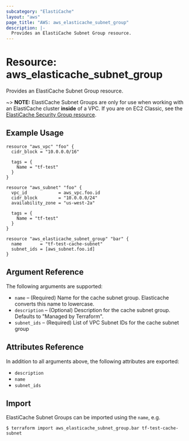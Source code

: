 ```yaml
---
subcategory: "ElastiCache"
layout: "aws"
page_title: "AWS: aws_elasticache_subnet_group"
description: |-
  Provides an ElastiCache Subnet Group resource.
---
```


# Resource: aws_elasticache_subnet_group

Provides an ElastiCache Subnet Group resource.

~> **NOTE:** ElastiCache Subnet Groups are only for use when working with an
ElastiCache cluster **inside** of a VPC. If you are on EC2 Classic, see the
[ElastiCache Security Group resource](elasticache_security_group.html).

## Example Usage

```hcl
resource "aws_vpc" "foo" {
  cidr_block = "10.0.0.0/16"

  tags = {
    Name = "tf-test"
  }
}

resource "aws_subnet" "foo" {
  vpc_id            = aws_vpc.foo.id
  cidr_block        = "10.0.0.0/24"
  availability_zone = "us-west-2a"

  tags = {
    Name = "tf-test"
  }
}

resource "aws_elasticache_subnet_group" "bar" {
  name       = "tf-test-cache-subnet"
  subnet_ids = [aws_subnet.foo.id]
}
```

## Argument Reference

The following arguments are supported:

* `name` – (Required) Name for the cache subnet group. Elasticache converts this name to lowercase.
* `description` – (Optional) Description for the cache subnet group. Defaults to "Managed by Terraform".
* `subnet_ids` – (Required) List of VPC Subnet IDs for the cache subnet group

## Attributes Reference

In addition to all arguments above, the following attributes are exported:

* `description`
* `name`
* `subnet_ids`


## Import

ElastiCache Subnet Groups can be imported using the `name`, e.g.

```
$ terraform import aws_elasticache_subnet_group.bar tf-test-cache-subnet
```
